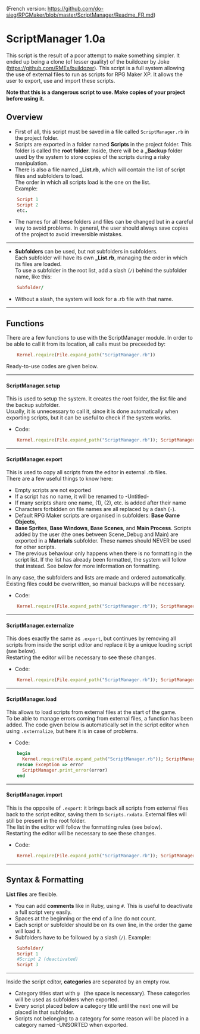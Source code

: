 (French version: https://github.com/do-sieg/RPGMaker/blob/master/ScriptManager/Readme_FR.md)


# ScriptManager 1.0a
This script is the result of a poor attempt to make something simpler. It ended up being a clone (of lesser quality) of the buildozer by Joke (https://github.com/RMEx/buildozer).
This script is a full system allowing the use of external files to run as scripts for RPG Maker XP. It allows the user to
export, use and import these scripts.

**Note that this is a dangerous script to use. Make copies of your project before using it.**

## Overview
* First of all, this script must be saved in a file called `ScriptManager.rb` in the project folder.
* Scripts are exported in a folder named **Scripts** in the project folder. This folder is called the **root folder**. Inside, there will be a **_Backup** folder used by the system to store copies of the scripts during a risky manipulation.  
* There is also a file named **_List.rb**, which will contain the list of script files and subfolders to load.  
The order in which all scripts load is the one on the list.  
Example:
```ruby
    Script 1
    Script 2
    etc.
```
* The names for all these folders and files can be changed but in a careful way to avoid problems. In general, the user should always save copies of the project to avoid irreversible mistakes.
---
* **Subfolders** can be used, but not subfolders in subfolders.  
Each subfolder will have its own **_List.rb**, managing the order in which its files are loaded.  
To use a subfolder in the root list, add a slash (`/`) behind the subfolder name, like this:
```ruby
    Subfolder/
```
* Without a slash, the system will look for a .rb file with that name.
---
## Functions
There are a few functions to use with the ScriptManager module. In order to be able to call it from its location, all calls must be preceeded by:
```ruby
    Kernel.require(File.expand_path("ScriptManager.rb"))
```
Ready-to-use codes are given below.

---
####  ScriptManager.setup
This is used to setup the system. It creates the root folder, the list file and the backup subfolder.  
Usually, it is unnecessary to call it, since it is done automatically when exporting scripts, but it can be useful to check if the system works.  
* Code:
```ruby
    Kernel.require(File.expand_path("ScriptManager.rb")); ScriptManager.setup
```
---
####  ScriptManager.export
This is used to copy all scripts from the editor in external .rb files.  
There are a few useful things to know here:
* Empty scripts are not exported
* If a script has no name, it will be renamed to -Untitled-
* If many scripts share one name, (1), (2), etc. is added after their name
* Characters forbidden on file names are all replaced by a dash (`-`).
* Default RPG Maker scripts are organised in subfolders: **Base Game Objects**,
* **Base Sprites**, **Base Windows**, **Base Scenes**, and **Main Process**. Scripts added by the user (the ones between Scene_Debug and Main) are exported in a **Materials** subfolder. These names should NEVER be used for other scripts.
* The previous behaviour only happens when there is no formatting in the script list. If the list has already been formatted, the system will follow that instead. See below for more information on formatting.

In any case, the subfolders and lists are made and ordered automatically.  
Existing files could be overwritten, so manual backups will be necessary.
* Code:
```ruby
    Kernel.require(File.expand_path("ScriptManager.rb")); ScriptManager.export
```
---
####  ScriptManager.externalize
This does exactly the same as `.export`, but continues by removing all scripts from inside the script editor and replace it by a unique loading script (see below).  
Restarting the editor will be necessary to see these changes.
* Code:
```ruby
    Kernel.require(File.expand_path("ScriptManager.rb")); ScriptManager.externalize
```
---
####  ScriptManager.load
This allows to load scripts from external files at the start of the game.  
To be able to manage errors coming from external files, a function has been added. The code given below is automatically set in the script editor when using `.externalize`, but here it is in case of problems.
* Code:
```ruby
    begin
      Kernel.require(File.expand_path("ScriptManager.rb")); ScriptManager.load
    rescue Exception => error
      ScriptManager.print_error(error)
    end
```
---
####  ScriptManager.import
This is the opposite of `.export`: it brings back all scripts from external files back to the script editor, saving them to `Scripts.rxdata`. External files will still be present in the root folder.  
The list in the editor will follow the formatting rules (see below).  
Restarting the editor will be necessary to see these changes.
* Code:
```ruby
    Kernel.require(File.expand_path("ScriptManager.rb")); ScriptManager.import
```
---
## Syntax & Formatting
**List files** are flexible.  
* You can add **comments** like in Ruby, using `#`. This is useful to deactivate a full script very easily.
* Spaces at the beginning or the end of a line do not count.
* Each script or subfolder should be on its own line, in the order the game will load it.
* Subfolders have to be followed by a slash (`/`). Example:
```ruby
    Subfolder/
    Script 1
    #Script 2 (deactivated)
    Script 3
```
---
Inside the script editor, **categories** are separated by an empty row.
* Category titles start with `@ ` (the space is necessary). These categories will be used as subfolders when exported.
* Every script placed below a category title until the next one will be placed in that subfolder.
* Scripts not belonging to a category for some reason will be placed in a category named -UNSORTED when exported.
